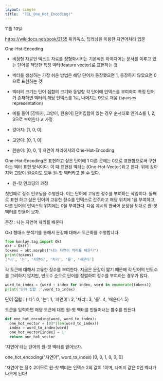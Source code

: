 ```yaml
---
layout: single
title:  "TIL_One_Hot_Encoding!"
---
```


11월 10일

https://wikidocs.net/book/2155 
위키독스, 딥러닝을 이용한 자연어처리 입문


One-Hot-Encoding
* 비정형 자료인 텍스트 자료를 정형화시키는 기본적인 아이디어는 문서를 이루고 있는 단어를 적당한 특징 벡터(feature vector)로 표현하는 것

* 벡터를 생성하는 가장 쉬운 방법은 해당 단어가 등장했으면 1, 등장하지 않았으면 0으로 표현하는 것

* 벡터의 크기는 단어 집합의 크기와 동일함 각 단어에 인덱스를 부여하여 특정 단어가 존재하면 벡터의 해당 인덱스를 1로, 나머지는 0으로 채움 (sparses representation)

* 예를 들어 [강아지, 고양이, 원숭이] 단어집합이 있는 경우 순서대로 인덱스를 1, 2, 3으로 부여한다고 가정
* 강아지: [1, 0, 0]

* 고양이: [0, 1, 0]
* 원숭이: [0, 0, 1]
자연어 처리에서의 One-Hot-Encoding

One-Hot-Encoding은 표현하고 싶은 단어에 1 다른 곳에는 0으로 표현함으로써 구현하는 벡터 표현 방식이다. 이 때 표현된 벡터는 (One-Hot-Vector)라고 한다. 위에 강아지와 고양이 원숭이도 모두 원-핫 벡터라고 볼 수 있다.

* 원-핫 인코딩의 과정

첫번째로 정수 인코딩을 수행한다. 이는 단어에 고유한 정수를 부여하는 작업이다. 
둘째로 표현 하고 싶은 단어의 고유한 정수를 인덱스로 간주하고 해당 위치에 1을 부여하고, 다른 단어의 인덱스의 위치에는 0을 부여한다. 다음 예시의 한국어 문장을 토대로 원-핫 벡터를 만들어 보자.

문장 : 나는 자연어 처리를 배운다

Okt 형태소 분석기를 통해서 문장에 대해서 토큰화를 수행합니다.

```python
from konlpy.tag import Okt  
okt = Okt()  
tokens = okt.morphs("나는 자연어 처리를 배운다")  
print(tokens)
['나', '는', '자연어', '처리', '를', '배운다']
```

각 토큰에 대해서 고유한 정수를 부여한다. 지금은 문장이 짧기 때문에 각 단어의 빈도수를 고려하지 않지만, 빈도수 순으로 단어를 정렬하여 정수를 부여하는 경우가 많다.

```python
word_to_index = {word : index for index, word in enumerate(tokens)}
print('단어 집합 :',word_to_index)
```

단어 집합 : {'나': 0, '는': 1, '자연어': 2, '처리': 3, '를': 4, '배운다': 5}

토큰을 입력하면 해당 토큰에 대한 원-핫 벡터를 만들어내는 함수를 만든다.

```python
def one_hot_encoding(word, word_to_index):
  one_hot_vector = [0]*(len(word_to_index))
  index = word_to_index[word]
  one_hot_vector[index] = 1
  return one_hot_vector
 ```
 
'자연어'라는 단어의 원-핫 벡터를 얻어보자.

one_hot_encoding("자연어", word_to_index)
[0, 0, 1, 0, 0, 0]

'자연어'는 정수 2이므로 원-핫 벡터는 인덱스 2의 값이 1이며, 나머지 값은 0인 벡터가 나오게 된다!


